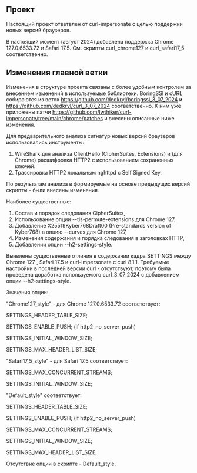 ## Проект
Настоящий проект ответвлен от curl-impersonate с целью поддержки
новых версий браузеров.

В настоящий момент (август 2024) добавлена поддержка
Chrome 127.0.6533.72 и Safari 17.5. См. скрипты
 curl_chrome127 и curl_safari17_5 соответственно.

## Изменения главной ветки

Изменения в структуре проекта связаны с более удобным контролем за внесением изменений в используемые библиотеки.
BoringSSl и cURL собираются из веток https://github.com/dedkryl/boringssl_3_07_2024 и https://github.com/dedkryl/curl_3_07_2024
соответственно. К ним уже приложены патчи https://github.com/lwthiker/curl-impersonate/tree/main/chrome/patches
 и внесены описанные ниже изменения.
 
 Для предварительного анализа сигнатур новых версий браузеров использовались инструменты:
 1) WireShark для анализа ClientHello (CipherSuites, Extensions) и (для Chrome) расшифровка HTTP2 c использованием сохраненных ключей.
 2) Трассировка HTTP2 локальным nghttpd с Self Signed Key.
 
 По результатам анализа в формируемые на основе предыдущих версий скрипты - были внесены изменения. 
 
 Наиболее существенные:
 
 1) Состав и порядок следования CipherSuites, 
 2) Использование опции --tls-permute-extensions для Chrome 127,
 3) Добавление X25519Kyber768Draft00 (Pre-standards version of Kyber768)  в опцию --curves для Chrome 127,
 4) Изменения содержания и порядка следования в заголовках HTTP,
 5) Добавлении опции --h2-settings-style.
 
 Выявлены существенные отличия в содержании кадра SETTINGS между Chrome 127 , Safari 17.5 и curl-impersonate с curl 8.1.1.
 Требуемые настройки в последней версии curl - отсутствуют, поэтому была проведена доработка используемого  curl_3_07_2024 с добавлением
 опции --h2-settings-style.
 
 Значения опции:
 
 "Chrome127_style" - для Chrome 127.0.6533.72 соответствует:

   SETTINGS_HEADER_TABLE_SIZE;

   SETTINGS_ENABLE_PUSH; (if http2_no_server_push)

   SETTINGS_INITIAL_WINDOW_SIZE;

   SETTINGS_MAX_HEADER_LIST_SIZE;
   
 "Safari17_5_style" - для Safari 17.5  соответствует:
 
   SETTINGS_MAX_CONCURRENT_STREAMS;
 
   SETTINGS_INITIAL_WINDOW_SIZE;
  
 "Default_style"  соответствует:
 
   SETTINGS_HEADER_TABLE_SIZE;

   SETTINGS_ENABLE_PUSH; (if http2_no_server_push)

   SETTINGS_MAX_CONCURRENT_STREAMS;

   SETTINGS_INITIAL_WINDOW_SIZE;

   SETTINGS_MAX_HEADER_LIST_SIZE;


   Отсутствие опции в скрипте - Default_style.
